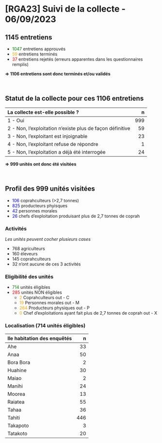 # \[RGA23\] Suivi de la collecte - 06/09/2023

## 1145 entretiens

-   <font color = "Green">1047</font> entretiens approuvés
-   <font color = "Orange">59</font> entretiens terminés
-   <font color = "Red">37</font> entretiens rejetés (erreurs apparentes
    dans les questionnaires remplis)

**=&gt; 1106 entretiens sont donc terminés et/ou validés**

<br/>

## Statut de la collecte pour ces 1106 entretiens

<table>
<thead>
<tr class="header">
<th style="text-align: left;">La collecte est-elle possible ?</th>
<th style="text-align: right;">n</th>
</tr>
</thead>
<tbody>
<tr class="odd">
<td style="text-align: left;">1 - Oui</td>
<td style="text-align: right;">999</td>
</tr>
<tr class="even">
<td style="text-align: left;">2 - Non, l’exploitation n’existe plus de
façon définitive</td>
<td style="text-align: right;">59</td>
</tr>
<tr class="odd">
<td style="text-align: left;">3 - Non, l’exploitant est injoignable</td>
<td style="text-align: right;">23</td>
</tr>
<tr class="even">
<td style="text-align: left;">4 - Non, l’exploitant refuse de
répondre</td>
<td style="text-align: right;">1</td>
</tr>
<tr class="odd">
<td style="text-align: left;">5 - Non, l’exploitation a déjà été
interrogée</td>
<td style="text-align: right;">24</td>
</tr>
</tbody>
</table>

**=&gt; 999 unités ont donc été visitées**

<br/>

## Profil des 999 unités visitées

-   <font color = "Blue">106</font> coprahculteurs (&gt;2,7 tonnes)
-   <font color = "Blue">825</font> producteurs phyisques
-   <font color = "Blue">42</font> personnes morales
-   <font color = "Blue">26</font> chefs d’exploitation produisant plus
    de 2,7 tonnes de coprah

### Activités

*Les unités peuvent cocher plusieurs cases*

-   768 agriculteurs
-   160 éleveurs
-   145 coprahculteurs
-   32 n’ont aucune de ces 3 activités

### Eligibilité des unités

-   <font color = "Green">714</font> unités éligibles
-   <font color = "Red">285</font> unités NON éligibles
    -   <font color = "Orange">2</font> Coprahculteurs out - C
    -   <font color = "Orange">19</font> Personnes morales out - M
    -   <font color = "Orange">264</font> Producteurs physiques out - P
    -   <font color = "Orange">0</font> Chef d’exploitations ayant fait
        plus de 2,7 tonnes de coprah out - X

### Localisation (714 unités éligibles)

<table>
<thead>
<tr class="header">
<th style="text-align: left;">Ile habitation des enquêtés</th>
<th style="text-align: right;">n</th>
</tr>
</thead>
<tbody>
<tr class="odd">
<td style="text-align: left;">Ahe</td>
<td style="text-align: right;">33</td>
</tr>
<tr class="even">
<td style="text-align: left;">Anaa</td>
<td style="text-align: right;">50</td>
</tr>
<tr class="odd">
<td style="text-align: left;">Bora Bora</td>
<td style="text-align: right;">2</td>
</tr>
<tr class="even">
<td style="text-align: left;">Huahine</td>
<td style="text-align: right;">30</td>
</tr>
<tr class="odd">
<td style="text-align: left;">Maiao</td>
<td style="text-align: right;">2</td>
</tr>
<tr class="even">
<td style="text-align: left;">Manihi</td>
<td style="text-align: right;">24</td>
</tr>
<tr class="odd">
<td style="text-align: left;">Moorea</td>
<td style="text-align: right;">13</td>
</tr>
<tr class="even">
<td style="text-align: left;">Raiatea</td>
<td style="text-align: right;">55</td>
</tr>
<tr class="odd">
<td style="text-align: left;">Tahaa</td>
<td style="text-align: right;">36</td>
</tr>
<tr class="even">
<td style="text-align: left;">Tahiti</td>
<td style="text-align: right;">446</td>
</tr>
<tr class="odd">
<td style="text-align: left;">Takapoto</td>
<td style="text-align: right;">3</td>
</tr>
<tr class="even">
<td style="text-align: left;">Tatakoto</td>
<td style="text-align: right;">20</td>
</tr>
</tbody>
</table>
